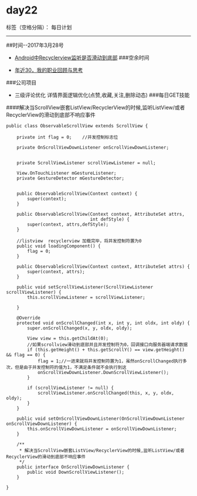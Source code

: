 # day22

标签（空格分隔）： 每日计划

---
##时间--2017年3月28号

* [Android中Recyclerview监听是否滑动到底部][1]
###空余时间

* [年近30，我的职业回顾与思考][2]

###公司项目

* 三级评论优化 详情界面逻辑优化(点赞,收藏,关注,删除动态)
###每日GET技能

####解决当ScrollView嵌套ListView/RecyclerView的时候,监听ListView/或者RecyclerView的滑动到底部不响应事件
```
public class ObservableScrollView extends ScrollView {

    private int flag = 0;    //并发控制标志位

    private OnScrollViewDownListener onScrollViewDownListener;


    private ScrollViewListener scrollViewListener = null;

    View.OnTouchListener mGestureListener;
    private GestureDetector mGestureDetector;


    public ObservableScrollView(Context context) {
        super(context);
    }

    public ObservableScrollView(Context context, AttributeSet attrs,
                                int defStyle) {
        super(context, attrs,defStyle);
    }

    //listview  recyclerview 加载完毕，将并发控制符置为0
    public void loadingComponent() {
        flag = 0;
    }

    public ObservableScrollView(Context context, AttributeSet attrs) {
        super(context, attrs);
    }

    public void setScrollViewListener(ScrollViewListener scrollViewListener) {
        this.scrollViewListener = scrollViewListener;

    }

    @Override
    protected void onScrollChanged(int x, int y, int oldx, int oldy) {
        super.onScrollChanged(x, y, oldx, oldy);

        View view = this.getChildAt(0);
        //如果scrollview滑动到底部并且并发控制符为0，回调接口向服务器端请求数据
        if (this.getHeight() + this.getScrollY() == view.getHeight() && flag == 0) {
            flag = 1;//一进来就将并发控制符置为1，虽然onScrollChanged执行多次，但是由于并发控制符的值为1，不满足条件就不会执行到这
            onScrollViewDownListener.DownScrollViewListener();
        }

        if (scrollViewListener != null) {
            scrollViewListener.onScrollChanged(this, x, y, oldx, oldy);
        }
    }

    public void setOnScrollViewDownListener(OnScrollViewDownListener onScrollViewDownListener) {
        this.onScrollViewDownListener = onScrollViewDownListener;
    }

    /**
     * 解决当ScrollView嵌套ListView/RecyclerView的时候,监听ListView/或者RecyclerView的滑动到底部不响应事件
     */
    public interface OnScrollViewDownListener {
        public void DownScrollViewListener();
    }

}

```


  [1]: http://www.loongwind.com/archives/189.html
  [2]: https://mp.weixin.qq.com/s?__biz=MzI2OTQxMTM4OQ==&mid=2247484698&idx=1&sn=d16d134f9c840adbfeb34c97b54cd93b&chksm=eae1f048dd96795eabf2be7f6fbf3a0ae7648dd3b3fccdc638123a6d376d9991cdb51847a0cc#rd